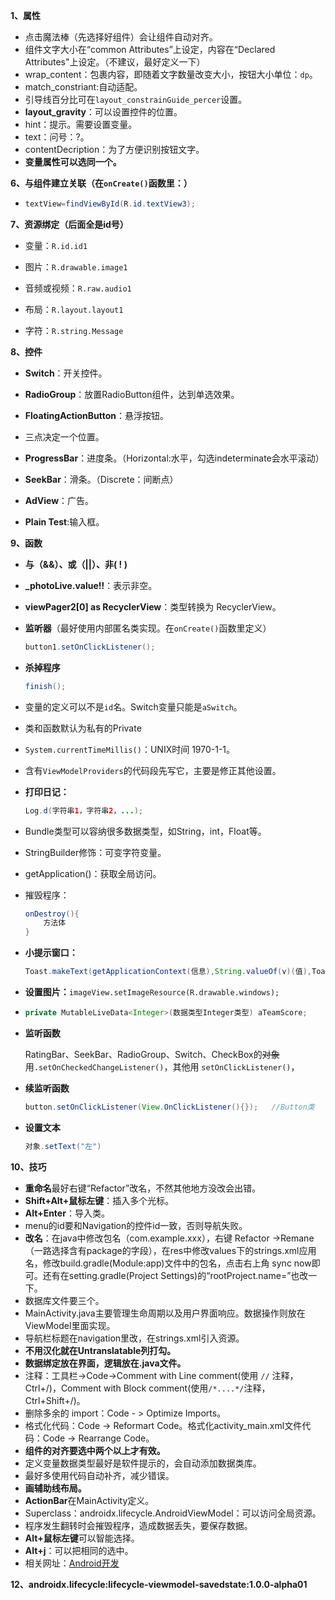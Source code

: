 **1、属性**

+ 点击魔法棒（先选择好组件）会让组件自动对齐。
+ 组件文字大小在“common Attributes”上设定，内容在“Declared Attributes"上设定。（不建议，最好定义一下）
+ wrap_content：包裹内容，即随着文字数量改变大小，按钮大小单位：`dp`。
+ match_constriant:自动适配。
+ 引导线百分比可在`layout_constrainGuide_percer`设置。
+ **layout_gravity**：可以设置控件的位置。
+ hint：提示。需要设置变量。
+ text：问号：\?。
+ contentDecription：为了方便识别按钮文字。
+ **变量属性可以选同一个。**

**6、与组件建立关联（在`onCreate()`函数里：）**

+ ```java
  textView=findViewById(R.id.textView3);
  ```

**7、资源绑定（后面全是id号）**

- 变量：`R.id.id1`

- 图片：`R.drawable.image1`

- 音频或视频：`R.raw.audio1`

- 布局：`R.layout.layout1`

- 字符：`R.string.Message`

**8、控件**

+ **Switch**：开关控件。

+ **RadioGroup**：放置RadioButton组件，达到单选效果。

+ **FloatingActionButton**：悬浮按钮。

+ 三点决定一个位置。

+ **ProgressBar**：进度条。（Horizontal:水平，勾选indeterminate会水平滚动）

+ **SeekBar**：滑条。（Discrete：间断点）

+ **AdView**：广告。

+ **Plain Test**:输入框。

**9、函数**

+ **与（&&）、或（||）、非( ! )**

+ **_photoLive.value!!**：表示非空。

+ **viewPager2[0] as RecyclerView**：类型转换为 RecyclerView。

+ **监听器**（最好使用内部匿名类实现。在`onCreate()`函数里定义）
  
  ```java
  button1.setOnClickListener();
  ```

+ **杀掉程序**
  
  ```java
  finish();
  ```

+ 变量的定义可以不是`id`名。Switch变量只能是`aSwitch`。

+ 类和函数默认为私有的Private

+ `System.currentTimeMillis()`：UNIX时间  1970-1-1。

+ 含有`ViewModelProviders`的代码段先写它，主要是修正其他设置。

+ **打印日记：**
  
  ```java
  Log.d(字符串1，字符串2，...);
  ```

+ Bundle类型可以容纳很多数据类型，如String，int，Float等。

+ StringBuilder修饰：可变字符变量。

+ getApplication()：获取全局访问。

+ 摧毁程序：
  
  ```java
  onDestroy(){
      方法体
  }
  ```

+ **小提示窗口：**
  
  ```java
  Toast.makeText(getApplicationContext(信息),String.valueOf(v)(值),Toast.LENGTH_SHORT(短时间显示)).show()(显示);
  ```

+ **设置图片：**`imageView.setImageResource(R.drawable.windows);`

+ ```java
  private MutableLiveData<Integer>(数据类型Integer类型) aTeamScore;
  ```

+ **监听函数**
  
  RatingBar、SeekBar、RadioGroup、Switch、CheckBox的~~对象~~用`.setOnCheckedChangeListener()`，其他用 `setOnClickListener()`，

+ **续监听函数**
  
  ```java
  button.setOnClickListener(View.OnClickListener(){});   //Button类
  ```

+ **设置文本**
  
  ```java
  对象.setText("左")
  ```

**10、技巧**

+ **重命名**最好右键“Refactor”改名，不然其他地方没改会出错。
+ **Shift+Alt+鼠标左键**：插入多个光标。
+ **Alt+Enter**：导入类。
+ menu的id要和Navigation的控件id一致，否则导航失败。
+ **改名**：在java中修改包名（com.example.xxx），右键 Refactor ->Remane （一路选择含有package的字段），在res中修改values下的strings.xml应用名，修改build.gradle(Module:app)文件中的包名，点击右上角 sync now即可。还有在setting.gradle(Project Settings)的“rootProject.name=”也改一下。
+ 数据库文件要三个。
+ MainActivity.java主要管理生命周期以及用户界面响应。数据操作则放在ViewModel里面实现。
+ 导航栏标题在navigation里改，在strings.xml引入资源。
+ **不用汉化就在Untranslatable列打勾。**
+ **数据绑定放在界面，逻辑放在.java文件。**
+ 注释：工具栏->Code->Comment with Line comment(使用 `//` 注释，Ctrl+/)，Comment with Block comment(使用`/*....*/`注释，Ctrl+Shift+/)。
+ 删除多余的 import：Code - > Optimize Imports。
+ 格式化代码：Code -> Reformart Code。格式化activity_main.xml文件代码：Code -> Rearrange Code。
+ **组件的对齐要选中两个以上才有效。**
+ 定义变量数据类型最好是软件提示的，会自动添加数据类库。
+ 最好多使用代码自动补齐，减少错误。
+ **画辅助线布局。**
+ **ActionBar**在MainActivity定义。
+ Superclass：androidx.lifecycle.AndroidViewModel：可以访问全局资源。
+ 程序发生翻转时会摧毁程序，造成数据丢失，要保存数据。
+ **Alt+鼠标左键**可以智能选择。
+ **Alt+j**：可以把相同的选中。
+ 相关网址：[Android开发](https://developer.android.com)

**12、androidx.lifecycle:lifecycle-viewmodel-savedstate:1.0.0-alpha01**